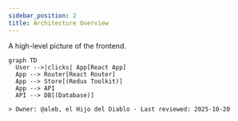 ```yaml
---
sidebar_position: 2
title: Architecture Overview
---
```


A high-level picture of the frontend.

```mermaid
graph TD
  User -->|clicks| App[React App]
  App --> Router[React Router]
  App --> Store[(Redux Toolkit)]
  App --> API
  API --> DB[(Database)]

> Owner: @aleb, el Hijo del Diablo · Last reviewed: 2025-10-20
